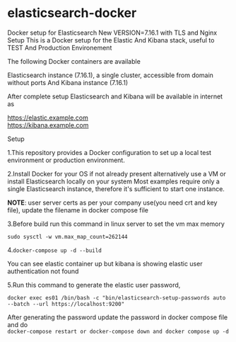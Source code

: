 # elasticsearch-docker
Docker setup for Elasticsearch New VERSION=7.16.1 with TLS and Nginx Setup
This is a Docker setup for the Elastic And Kibana stack, useful to  TEST And Production Environement

The following Docker containers are available

Elasticsearch instance (7.16.1), a single cluster, accessible from domain without ports
And Kibana instance  (7.16.1)

After complete setup  Elasticsearch and Kibana will be available in internet as

https://elastic.example.com <br>
https://kibana.example.com




Setup

1.This repository provides a Docker configuration to set up a local test environment or production environment.

2.Install Docker for your OS if not already present
alternatively use a VM or install Elasticsearch locally on your system
Most examples require only a single Elasticsearch instance, therefore it's sufficient to start one instance.

**NOTE**: user server certs as per your company use(you need crt and key file), update the filename in docker compose file

3.Before build run this command in linux server to set the vm max memory

```sudo sysctl -w vm.max_map_count=262144```

4.```docker-compose up -d --build```

You can see elastic container up but kibana is showing elastic user authentication not found

5.Run this command to generate the elastic user password,

```docker exec es01 /bin/bash -c "bin/elasticsearch-setup-passwords auto --batch --url https://localhost:9200"```

After generating the password update the  password in docker compose file and do <br>
```docker-compose restart or docker-compose down and docker compose up -d```





